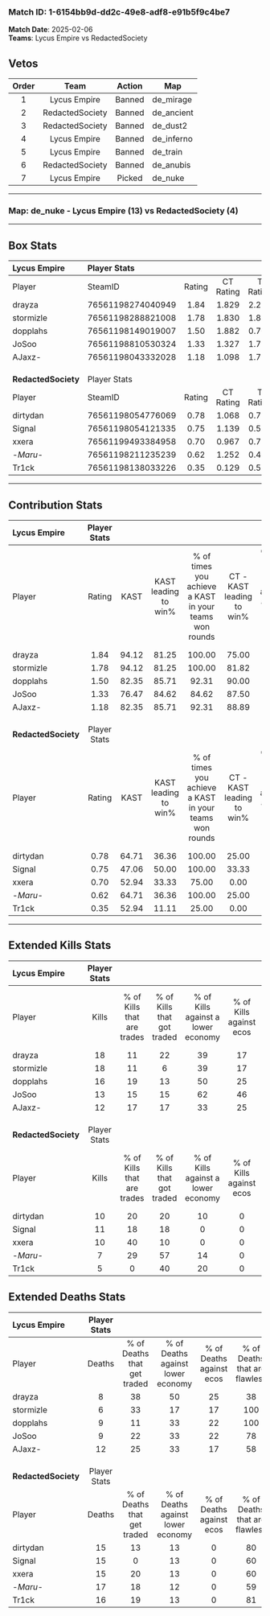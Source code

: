 ### Match ID: 1-6154bb9d-dd2c-49e8-adf8-e91b5f9c4be7  
**Match Date**: 2025-02-06  
**Teams**: Lycus Empire vs RedactedSociety  

## Vetos  

| Order | Team | Action | Map |
| :---: | :--: | :----: | --- |
| 1 | Lycus Empire | Banned | de_mirage |
| 2 | RedactedSociety | Banned | de_ancient |
| 3 | RedactedSociety | Banned | de_dust2 |
| 4 | Lycus Empire | Banned | de_inferno |
| 5 | Lycus Empire | Banned | de_train |
| 6 | RedactedSociety | Banned | de_anubis |
| 7 | Lycus Empire | Picked | de_nuke |

---  

### **Map**: de_nuke - Lycus Empire (13) vs RedactedSociety (4)  
---  

## Box Stats  

| **Lycus Empire**    | Player Stats      |        |           |          |       |       |       |         |        |      |     |
| :- | :- | :-: | :-: | :-: | :-: | :-: | :-: | :-: | :-: | :-: | :-: |
| Player              | SteamID           | Rating | CT Rating | T Rating | KAST  |  ADR  | Kills | Assists | Deaths | K/D  | HS% |
| drayza              | 76561198274040949 |  1.84  |   1.829   |  2.210   | 94.12 | 119.3 |  18   |    7    |   8    | 2.25 | 44  |
| stormizle           | 76561198288821008 |  1.78  |   1.830   |  1.872   | 94.12 | 91.2  |  18   |    2    |   6    | 3.00 | 44  |
| dopplahs            | 76561198149019007 |  1.50  |   1.882   |  0.701   | 82.35 | 91.2  |  16   |    3    |   9    | 1.78 | 50  |
| JoSoo               | 76561198810530324 |  1.33  |   1.327   |  1.727   | 76.47 | 92.4  |  13   |    6    |   9    | 1.44 | 46  |
| AJaxz-              | 76561198043332028 |  1.18  |   1.098   |  1.715   | 82.35 | 77.2  |  12   |    7    |   12   | 1.00 | 41  |
|                     |                   |        |           |          |       |       |       |         |        |      |     |
|                     |                   |        |           |          |       |       |       |         |        |      |     |
|                     |                   |        |           |          |       |       |       |         |        |      |     |
| **RedactedSociety** | Player Stats      |        |           |          |       |       |       |         |        |      |     |
| Player              | SteamID           | Rating | CT Rating | T Rating | KAST  |  ADR  | Kills | Assists | Deaths | K/D  | HS% |
| dirtydan            | 76561198054776069 |  0.78  |   1.068   |  0.753   | 64.71 | 58.7  |  10   |    3    |   15   | 0.67 | 40  |
| Signal              | 76561198054121335 |  0.75  |   1.139   |  0.595   | 47.06 | 73.9  |  11   |    4    |   15   | 0.73 | 63  |
| xxera               | 76561199493384958 |  0.70  |   0.967   |  0.729   | 52.94 | 66.5  |  10   |    1    |   15   | 0.67 | 70  |
| -_Maru_-            | 76561198211235239 |  0.62  |   1.252   |  0.495   | 64.71 | 75.5  |   7   |    4    |   17   | 0.41 | 71  |
| Tr1ck               | 76561198138033226 |  0.35  |   0.129   |  0.581   | 52.94 | 42.1  |   5   |    3    |   16   | 0.31 | 60  |
---  

## Contribution Stats  

| **Lycus Empire**    | Player Stats |       |                      |                                                        |                           |                                                             |                          |                                                            |
| :- | :-: | :-: | :-: | :-: | :-: | :-: | :-: | :-: |
| Player              |    Rating    | KAST  | KAST leading to win% | % of times you achieve a KAST in your teams won rounds | CT - KAST leading to win% | CT - % of times you achieve a KAST in your teams won rounds | T - KAST leading to win% | T - % of times you achieve a KAST in your teams won rounds |
| drayza              |     1.84     | 94.12 |        81.25         |                         100.00                         |           75.00           |                           100.00                            |          100.00          |                           100.00                           |
| stormizle           |     1.78     | 94.12 |        81.25         |                         100.00                         |           81.82           |                           100.00                            |          80.00           |                           100.00                           |
| dopplahs            |     1.50     | 82.35 |        85.71         |                         92.31                          |           90.00           |                           100.00                            |          75.00           |                           75.00                            |
| JoSoo               |     1.33     | 76.47 |        84.62         |                         84.62                          |           87.50           |                            77.78                            |          80.00           |                           100.00                           |
| AJaxz-              |     1.18     | 82.35 |        85.71         |                         92.31                          |           88.89           |                            88.89                            |          80.00           |                           100.00                           |
|                     |              |       |                      |                                                        |                           |                                                             |                          |                                                            |
|                     |              |       |                      |                                                        |                           |                                                             |                          |                                                            |
|                     |              |       |                      |                                                        |                           |                                                             |                          |                                                            |
| **RedactedSociety** | Player Stats |       |                      |                                                        |                           |                                                             |                          |                                                            |
| Player              |    Rating    | KAST  | KAST leading to win% | % of times you achieve a KAST in your teams won rounds | CT - KAST leading to win% | CT - % of times you achieve a KAST in your teams won rounds | T - KAST leading to win% | T - % of times you achieve a KAST in your teams won rounds |
| dirtydan            |     0.78     | 64.71 |        36.36         |                         100.00                         |           25.00           |                           100.00                            |          42.86           |                           100.00                           |
| Signal              |     0.75     | 47.06 |        50.00         |                         100.00                         |           33.33           |                           100.00                            |          60.00           |                           100.00                           |
| xxera               |     0.70     | 52.94 |        33.33         |                         75.00                          |           0.00            |                            0.00                             |          50.00           |                           100.00                           |
| -_Maru_-            |     0.62     | 64.71 |        36.36         |                         100.00                         |           25.00           |                           100.00                            |          42.86           |                           100.00                           |
| Tr1ck               |     0.35     | 52.94 |        11.11         |                         25.00                          |           0.00            |                            0.00                             |          14.29           |                           33.33                            |
---  

## Extended Kills Stats  

| **Lycus Empire**    | Player Stats |                            |                            |                                    |                         |                              |                                 |                                       |                    |           |
| :- | :-: | :-: | :-: | :-: | :-: | :-: | :-: | :-: | :-: | :-: |
| Player              |    Kills     | % of Kills that are trades | % of Kills that got traded | % of Kills against a lower economy | % of Kills against ecos | % of Kills that are flawless | % of Kills that are close duels | % of Kills that are assisted by flash | Pistol Round Kills | AWP Kills |
| drayza              |      18      |             11             |             22             |                 39                 |           17            |              72              |                0                |                  11                   |         4          |     4     |
| stormizle           |      18      |             11             |             6              |                 39                 |           17            |              67              |                0                |                   6                   |         2          |     0     |
| dopplahs            |      16      |             19             |             13             |                 50                 |           25            |              88              |                0                |                  13                   |         1          |     0     |
| JoSoo               |      13      |             15             |             15             |                 62                 |           46            |              54              |                0                |                   0                   |         0          |     0     |
| AJaxz-              |      12      |             17             |             17             |                 33                 |           25            |              58              |               17                |                  17                   |         1          |     0     |
|                     |              |                            |                            |                                    |                         |                              |                                 |                                       |                    |           |
|                     |              |                            |                            |                                    |                         |                              |                                 |                                       |                    |           |
|                     |              |                            |                            |                                    |                         |                              |                                 |                                       |                    |           |
| **RedactedSociety** | Player Stats |                            |                            |                                    |                         |                              |                                 |                                       |                    |           |
| Player              |    Kills     | % of Kills that are trades | % of Kills that got traded | % of Kills against a lower economy | % of Kills against ecos | % of Kills that are flawless | % of Kills that are close duels | % of Kills that are assisted by flash | Pistol Round Kills | AWP Kills |
| dirtydan            |      10      |             20             |             20             |                 10                 |            0            |              80              |                0                |                  10                   |         1          |     1     |
| Signal              |      11      |             18             |             18             |                 0                  |            0            |              64              |                9                |                   0                   |         2          |     0     |
| xxera               |      10      |             40             |             10             |                 0                  |            0            |              90              |                0                |                   0                   |         2          |     0     |
| -_Maru_-            |      7       |             29             |             57             |                 14                 |            0            |              71              |                0                |                   0                   |         1          |     0     |
| Tr1ck               |      5       |             0              |             40             |                 20                 |            0            |              40              |               20                |                   0                   |         1          |     0     |
## Extended Deaths Stats  

| **Lycus Empire**    | Player Stats |                             |                                   |                          |                               |                            |                           |               |
| :- | :-: | :-: | :-: | :-: | :-: | :-: | :-: | :-: |
| Player              |    Deaths    | % of Deaths that get traded | % of Deaths against lower economy | % of Deaths against ecos | % of Deaths that are flawless | % of Deaths that are close | % of Deaths while blinded | Deaths to AWP |
| drayza              |      8       |             38              |                50                 |            25            |              38               |             0              |             0             |       1       |
| stormizle           |      6       |             33              |                17                 |            17            |              100              |             0              |             0             |       0       |
| dopplahs            |      9       |             11              |                33                 |            22            |              100              |             0              |             0             |       0       |
| JoSoo               |      9       |             22              |                33                 |            22            |              78               |             11             |             0             |       0       |
| AJaxz-              |      12      |             25              |                33                 |            17            |              58               |             8              |             8             |       0       |
|                     |              |                             |                                   |                          |                               |                            |                           |               |
|                     |              |                             |                                   |                          |                               |                            |                           |               |
|                     |              |                             |                                   |                          |                               |                            |                           |               |
| **RedactedSociety** | Player Stats |                             |                                   |                          |                               |                            |                           |               |
| Player              |    Deaths    | % of Deaths that get traded | % of Deaths against lower economy | % of Deaths against ecos | % of Deaths that are flawless | % of Deaths that are close | % of Deaths while blinded | Deaths to AWP |
| dirtydan            |      15      |             13              |                13                 |            0             |              80               |             0              |             0             |       1       |
| Signal              |      15      |              0              |                13                 |            0             |              60               |             0              |             7             |       1       |
| xxera               |      15      |             20              |                13                 |            0             |              60               |             0              |            20             |       1       |
| -_Maru_-            |      17      |             18              |                12                 |            0             |              59               |             12             |             6             |       0       |
| Tr1ck               |      16      |             19              |                13                 |            0             |              81               |             0              |            13             |       1       |
